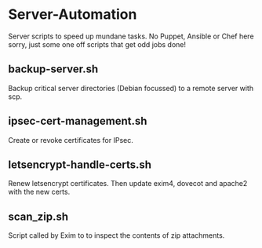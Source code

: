 # Server-Automation
Server scripts to speed up mundane tasks. No Puppet, Ansible or Chef here sorry, just some one off scripts that get odd jobs done!

## backup-server.sh

Backup critical server directories (Debian focussed) to a remote server with scp.

## ipsec-cert-management.sh

Create or revoke certificates for IPsec.

## letsencrypt-handle-certs.sh

Renew letsencrypt certificates. Then update exim4, dovecot and apache2 with the new certs.

## scan_zip.sh

Script called by Exim to to inspect the contents of zip attachments.
